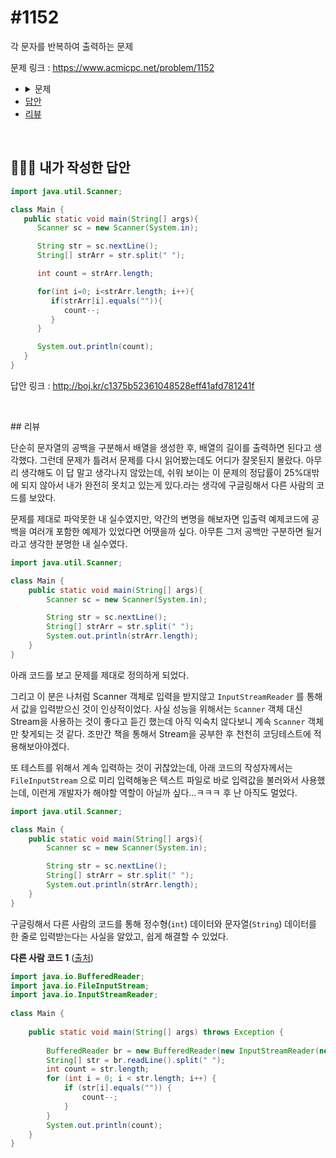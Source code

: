 # #1152

각 문자를 반복하여 출력하는 문제

문제 링크 : https://www.acmicpc.net/problem/1152

<ul>
	<li>
		<details>
    <summary>문제</summary>
    <h3>문제</h3>
    영어 대소문자와 띄어쓰기만으로 이루어진 문자열이 주어진다. 이 문자열에는 몇 개의 단어가 있을까? 이를 구하는 프로그램을 작성하시오. 단, 한 단어가 여러 번 등장하면 등장한 횟수만큼 모두 세어야 한다.
    <h3>입력</h3>
    첫 줄에 영어 대소문자와 띄어쓰기로 이루어진 문자열이 주어진다. 이 문자열의 길이는 1,000,000을 넘지 않는다. 단어는 띄어쓰기 한 개로 구분되며, 공백이 연속해서 나오는 경우는 없다. 또한 문자열의 앞과 뒤에는 공백이 있을 수도 있다.
    <h3>출력</h3>
    첫째 줄에 단어의 개수를 출력한다.
    <h3>예제 입력 1</h3>
      <code>The Curious Case of Benjamin Button</code>
    <h3>예제 출력 1</h3>
   	  <code>6</code>
    <h3>예제 입력 2</h3>
      <code>Mazatneunde Wae Teullyeoyo</code>
    <h3>예제 출력 2</h3>
   	  <code>3</code>
    <h3>예제 입력 3</h3>
      <code>Teullinika Teullyeotzi </code>
    <h3>예제 출력 3</h3>
   	  <code>2</code>
    </details>
	</li>
	<li><a href="#answer">답안</a></li>
	<li><a href="#review">리뷰</a></li>
</ul>

<br>

## <a name="answer"></a>🙆🏻‍♂️ 내가 작성한 답안

```java
import java.util.Scanner;

class Main {
   public static void main(String[] args){
      Scanner sc = new Scanner(System.in);

      String str = sc.nextLine();
      String[] strArr = str.split(" ");

      int count = strArr.length;

      for(int i=0; i<strArr.length; i++){
         if(strArr[i].equals("")){
            count--;
         }
      }

      System.out.println(count);
   }
}
```

답안 링크 : http://boj.kr/c1375b52361048528eff41afd781241f

<br>

##<a name="review"></a> 리뷰

단순히 문자열의 공백을 구분해서 배열을 생성한 후, 배열의 길이를 출력하면 된다고 생각했다. 그런데 문제가 틀려서 문제를 다시 읽어봤는데도 어디가 잘못된지 몰랐다. 아무리 생각해도 이 답 말고 생각나지 않았는데, 쉬워 보이는 이 문제의 정답률이 25%대밖에 되지 않아서 내가 완전히 못치고 있는게 있다.라는 생각에 구글링해서 다른 사람의 코드를 보았다. 

문제를 제대로 파악못한 내 실수였지만, 약간의 변명을 해보자면 입출력 예제코드에 공백을 여러개 포함한 예제가 있었다면 어땟을까 싶다. 아무튼 그저 공백만 구분하면 될거라고 생각한 분명한 내 실수였다.



```java
import java.util.Scanner;

class Main {
    public static void main(String[] args){
        Scanner sc = new Scanner(System.in);

        String str = sc.nextLine();
        String[] strArr = str.split(" ");
        System.out.println(strArr.length);
    }
}
```



아래 코드를 보고 문제를 제대로 정의하게 되었다.

그리고 이 분은 나처럼 Scanner 객체로 입력을 받지않고 `InputStreamReader` 를 통해서 값을 입력받으신 것이 인상적이었다. 사실 성능을 위해서는 `Scanner` 객체 대신 Stream을 사용하는 것이 좋다고 듣긴 했는데 아직 익숙치 않다보니 계속 `Scanner` 객체만 찾게되는 것 같다. 조만간 책을 통해서 Stream을 공부한 후 천천히 코딩테스트에 적용해보아야겠다.

또 테스트를 위해서 계속 입력하는 것이 귀찮았는데, 아래 코드의 작성자께서는 `FileInputStream` 으로 미리 입력해놓은 텍스트 파일로 바로 입력값을 불러와서 사용했는데, 이런게 개발자가 해야할 역할이 아닐까 싶다...ㅋㅋㅋ 후 난 아직도 멀었다.



```java
import java.util.Scanner;

class Main {
    public static void main(String[] args){
        Scanner sc = new Scanner(System.in);

        String str = sc.nextLine();
        String[] strArr = str.split(" ");
        System.out.println(strArr.length);
    }
}
```

구글링해서 다른 사람의 코드를 통해 정수형(`int`) 데이터와 문자열(`String`) 데이터를 한 줄로 입력받는다는 사실을 알았고, 쉽게 해결할 수 있었다.

**다른 사람 코드 1** ([출처](https://zoonvivor.tistory.com/126))

```java
import java.io.BufferedReader;
import java.io.FileInputStream;
import java.io.InputStreamReader;
 
class Main {
 
    public static void main(String[] args) throws Exception {
 
        BufferedReader br = new BufferedReader(new InputStreamReader(new FileInputStream("input.txt")));
        String[] str = br.readLine().split(" ");
        int count = str.length;
        for (int i = 0; i < str.length; i++) {
            if (str[i].equals("")) {
                count--;
            }
        }
        System.out.println(count);
    }
}
```

<br>
